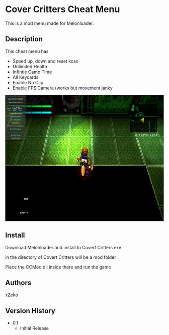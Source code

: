 # Cover Critters Cheat Menu
This is a mod menu made for Melonloader.

## Description
This cheat menu has
- Speed up, down and reset koss
- Unlimited Health
- Infintie Camo Time
- All Keycards
- Enable No Clip
- Enable FPS Camera (works but movement janky


<img src="https://github.com/xZeko-SRC/Covert-Critter-Cheat-Mod/blob/main/assets/CCMod.png" width="700" height="400" />

## Install
Download Melonloader and install to Covert Critters exe

in the directory of Covert Critters will be a mod folder

Place the CCMod.dll inside there and run the game

## Authors

xZeko

## Version History

* 0.1
    * Initial Release
